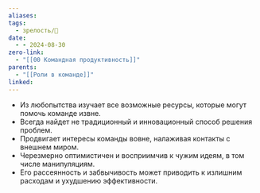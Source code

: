 ```yaml
---
aliases: 
tags:
  - зрелость/🌱
date:
  - - 2024-08-30
zero-link:
  - "[[00 Командная продуктивность]]"
parents:
  - "[[Роли в команде]]"
linked:
---
```

- Из любопытства изучает все возможные ресурсы, которые могут помочь команде извне.
- Всегда найдет не традиционный и инновационный способ решения проблем.
- Продвигает интересы команды вовне, налаживая контакты с внешнем миром.
- Черезмерно оптимистичен и восприимчив к чужим идеям, в том числе манипуляциям.
- Его рассеянность и забвычивость может приводить к излишним расходам и ухудшению эффективности.
